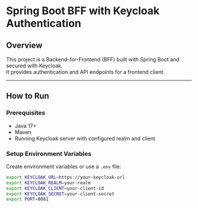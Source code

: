 # Spring Boot BFF with Keycloak Authentication

## Overview

This project is a Backend-for-Frontend (BFF) built with Spring Boot and secured with Keycloak.  
It provides authentication and API endpoints for a frontend client.

---

## How to Run

### Prerequisites
- Java 17+
- Maven
- Running Keycloak server with configured realm and client

### Setup Environment Variables

Create environment variables or use a `.env` file:

```bash
export KEYCLOAK_URL=https://your-keycloak-url
export KEYCLOAK_REALM=your-realm
export KEYCLOAK_CLIENT=your-client-id
export KEYCLOAK_SECRET=your-client-secret
export PORT=8081
